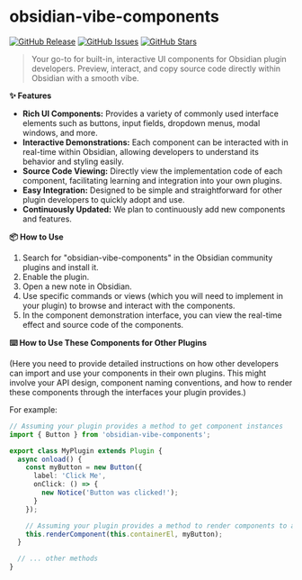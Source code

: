 # obsidian-vibe-components

[![GitHub Release](https://img.shields.io/github/v/release/your-username/obsidian-vibe-components?style=flat-square)](https://github.com/your-username/obsidian-vibe-components/releases)
[![GitHub Issues](https://img.shields.io/github/issues/your-username/obsidian-vibe-components?style=flat-square)](https://github.com/your-username/obsidian-vibe-components/issues)
[![GitHub Stars](https://img.shields.io/github/stars/your-username/obsidian-vibe-components?style=flat-square)](https://github.com/your-username/obsidian-vibe-components)

> Your go-to for built-in, interactive UI components for Obsidian plugin developers. Preview, interact, and copy source code directly within Obsidian with a smooth vibe.

**✨ Features**

* **Rich UI Components:** Provides a variety of commonly used interface elements such as buttons, input fields, dropdown menus, modal windows, and more.
* **Interactive Demonstrations:** Each component can be interacted with in real-time within Obsidian, allowing developers to understand its behavior and styling easily.
* **Source Code Viewing:** Directly view the implementation code of each component, facilitating learning and integration into your own plugins.
* **Easy Integration:** Designed to be simple and straightforward for other plugin developers to quickly adopt and use.
* **Continuously Updated:** We plan to continuously add new components and features.

**📦 How to Use**

1.  Search for "obsidian-vibe-components" in the Obsidian community plugins and install it.
2.  Enable the plugin.
3.  Open a new note in Obsidian.
4.  Use specific commands or views (which you will need to implement in your plugin) to browse and interact with the components.
5.  In the component demonstration interface, you can view the real-time effect and source code of the components.

**⌨️ How to Use These Components for Other Plugins**

(Here you need to provide detailed instructions on how other developers can import and use your components in their own plugins. This might involve your API design, component naming conventions, and how to render these components through the interfaces your plugin provides.)

For example:

```typescript
// Assuming your plugin provides a method to get component instances
import { Button } from 'obsidian-vibe-components';

export class MyPlugin extends Plugin {
  async onload() {
    const myButton = new Button({
      label: 'Click Me',
      onClick: () => {
        new Notice('Button was clicked!');
      }
    });

    // Assuming your plugin provides a method to render components to a specific element
    this.renderComponent(this.containerEl, myButton);
  }

  // ... other methods
}
```
